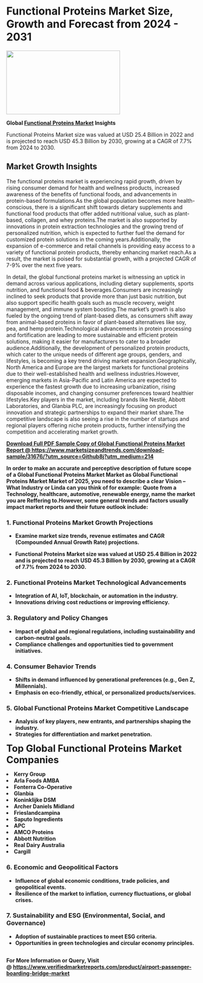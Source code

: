 <H1>Functional Proteins Market Size, Growth and Forecast from 2024 - 2031</H1><img class="aligncenter size-medium wp-image-584254" src="https://thirdeyenews.in/wp-content/uploads/2024/09/Global-Market-Research-300x168.jpeg" alt="" width="300" height="168" /><p><strong>Global&nbsp;<a href="https://www.marketsizeandtrends.com/download-sample/31676/?utm_source=Github8j?utm_medium=214">Functional Proteins Market</a> Insights</strong></p><p>Functional Proteins Market size was valued at USD 25.4 Billion in 2022 and is projected to reach USD 45.3 Billion by 2030, growing at a CAGR of 7.7% from 2024 to 2030.</p><p><h2>Market Growth Insights</h2> <p>The functional proteins market is experiencing rapid growth, driven by rising consumer demand for health and wellness products, increased awareness of the benefits of functional foods, and advancements in protein-based formulations.As the global population becomes more health-conscious, there is a significant shift towards dietary supplements and functional food products that offer added nutritional value, such as plant-based, collagen, and whey proteins.The market is also supported by innovations in protein extraction technologies and the growing trend of personalized nutrition, which is expected to further fuel the demand for customized protein solutions in the coming years.Additionally, the expansion of e-commerce and retail channels is providing easy access to a variety of functional protein products, thereby enhancing market reach.As a result, the market is poised for substantial growth, with a projected CAGR of 7-9% over the next five years.</p> <p><strong><a href="download-sample-link"></a></strong></p> <p>In detail, the global functional proteins market is witnessing an uptick in demand across various applications, including dietary supplements, sports nutrition, and functional food & beverages.Consumers are increasingly inclined to seek products that provide more than just basic nutrition, but also support specific health goals such as muscle recovery, weight management, and immune system boosting.The market’s growth is also fueled by the ongoing trend of plant-based diets, as consumers shift away from animal-based proteins in favor of plant-based alternatives like soy, pea, and hemp protein.Technological advancements in protein processing and fortification are leading to more sustainable and efficient protein solutions, making it easier for manufacturers to cater to a broader audience.Additionally, the development of personalized protein products, which cater to the unique needs of different age groups, genders, and lifestyles, is becoming a key trend driving market expansion.Geographically, North America and Europe are the largest markets for functional proteins due to their well-established health and wellness industries.However, emerging markets in Asia-Pacific and Latin America are expected to experience the fastest growth due to increasing urbanization, rising disposable incomes, and changing consumer preferences toward healthier lifestyles.Key players in the market, including brands like Nestlé, Abbott Laboratories, and Glanbia PLC, are increasingly focusing on product innovation and strategic partnerships to expand their market share.The competitive landscape is also seeing a rise in the number of startups and regional players offering niche protein products, further intensifying the competition and accelerating market growth.</p> <p><strong><a href="get-more-link"></p><p><span class=""><strong>Download Full PDF Sample Copy of Global Functional Proteins Market Report</strong> @ <a href="https://www.marketsizeandtrends.com/download-sample/31676/?utm_source=Github8j?utm_medium=214" target="_blank">https://www.marketsizeandtrends.com/download-sample/31676/?utm_source=Github8j?utm_medium=214</a></span></p><p>In order to make an accurate and perceptive description of future scope of a Global&nbsp;Functional Proteins Market Market as Global&nbsp;Functional Proteins Market Market of 2025, you need to describe a clear Vision &ndash; What Industry or Linda can you think of for example: Quote from a Technology, healthcare, automotive, renewable energy, name the market you are Reffering to.However, some general trends and factors usually impact market reports and their future outlook include:</p><h3>1.&nbsp;<strong>Functional Proteins Market Growth Projections</strong></h3><ul><li>Examine market size trends, revenue estimates and CAGR (Compounded Annual Growth Rate) projections.</li><li><p>Functional Proteins Market size was valued at USD 25.4 Billion in 2022 and is projected to reach USD 45.3 Billion by 2030, growing at a CAGR of 7.7% from 2024 to 2030.</p></li></ul><h3>2.&nbsp;<strong>Functional Proteins Market Technological Advancements</strong></h3><ul><li>Integration of AI, IoT, blockchain, or automation in the industry.</li><li>Innovations driving cost reductions or improving efficiency.</li></ul><h3>3.&nbsp;<strong>Regulatory and Policy Changes</strong></h3><ul><li>Impact of global and regional regulations, including sustainability and carbon-neutral goals.</li><li>Compliance challenges and opportunities tied to government initiatives.</li></ul><h3>4.&nbsp;<strong>Consumer Behavior Trends</strong></h3><ul><li>Shifts in demand influenced by generational preferences (e.g., Gen Z, Millennials).</li><li>Emphasis on eco-friendly, ethical, or personalized products/services.</li></ul><h3>5.&nbsp;<strong>Global Functional Proteins Market Competitive Landscape</strong></h3><ul><li>Analysis of key players, new entrants, and partnerships shaping the industry.</li><li>Strategies for differentiation and market penetration.</li></ul><p data-pm-slice="1 1 []"><span style="color: inherit; font-family: inherit; font-size: 25px;">Top Global Functional Proteins Market Companies</span></p><div class="" data-test-id=""><p><li>Kerry Group</li><li> Arla Foods AMBA</li><li> Fonterra Co-Operative</li><li> Glanbia</li><li> Koninklijke DSM</li><li> Archer Daniels Midland</li><li> Frieslandcampina</li><li> Saputo Ingredients</li><li> APC</li><li> AMCO Proteins</li><li> Abbott Nutrition</li><li> Real Dairy Australia</li><li> Cargill</li></p></div><h3>6.&nbsp;<strong>Economic and Geopolitical Factors</strong></h3><ul><li>Influence of global economic conditions, trade policies, and geopolitical events.</li><li>Resilience of the market to inflation, currency fluctuations, or global crises.</li></ul><h3>7.&nbsp;<strong>Sustainability and ESG (Environmental, Social, and Governance)</strong></h3><ul><li>Adoption of sustainable practices to meet ESG criteria.</li><li>Opportunities in green technologies and circular economy principles.</li></ul><h2><strong style="font-size: 14px;">For More Information or Query, Visit @&nbsp;</strong><a style="background-color: #ffffff; font-size: 14px;" href="https://www.marketsizeandtrends.com/report/functional-proteins-market/" target="_blank">https://www.verifiedmarketreports.com/product/airport-passenger-boarding-bridge-market</a></h2>